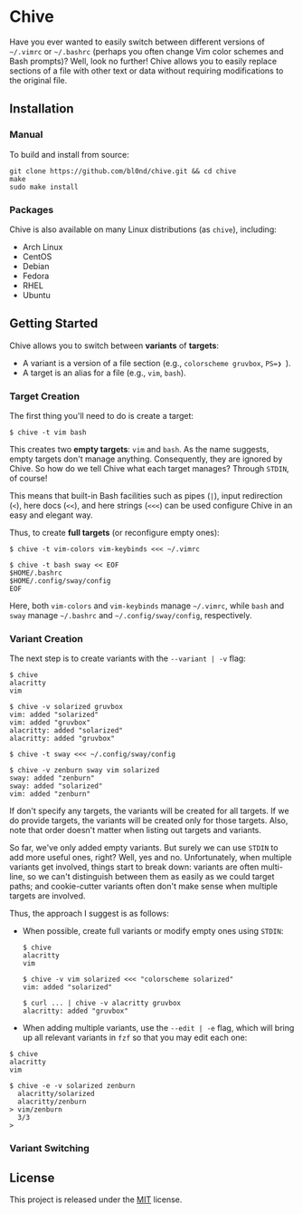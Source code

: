 # Chive

Have you ever wanted to easily switch between different versions of `~/.vimrc`
or `~/.bashrc` (perhaps you often change Vim color schemes and Bash prompts)?
Well, look no further!  Chive allows you to easily replace sections of a file
with other text or data without requiring modifications to the original file.

<!--## Motivation-->

<!--Traditionally, you'd more or less maintain entire copies of both files and-->
<!--switch between the copies manually. However,-->

<!--* The differences between copies are typically small compared to the rest of-->
  <!--the file, making this approach quite wasteful.-->

<!--* You have to switch copies for each file manually. That is, you have to do-->
  <!--something like `cp vim-gruvbox ~/.vimrc && cp bash-pure ~/.bashrc`).-->

<!--Most other solutions typically use a version control system such as Git,-->
<!--tracking different versions of files as branches or commits. However,-->

<!--* This often requires turning `$HOME` or other directories into a Git repository.-->

<!--* If you track changes unrelated to color schemes and prompts, maintaining and-->
  <!--switching between different versions becomes a lot harder. And even if you-->
  <!--don't, you'd have to manually exclude the unrelated changes on every-->
  <!--staging/commit.-->

<!--* It's much too complex for what we're trying to do. You shouldn't need to know-->
  <!--how commits or branches work just to switch color schemes.-->

<!--Finally, we have programs such as [mondo]() and [pywal](), which more or less-->
<!--use special template files to replace sections of a file. However,-->

<!--* They typically require modifications to the original file.-->

<!--* They're quite limited in scope (e.g., `mondo` and `pywal` are geared towards-->
  <!--colors).-->

<!--And so here we are.-->

## Installation

### Manual

To build and install from source:

```
git clone https://github.com/bl0nd/chive.git && cd chive
make
sudo make install
```

### Packages

Chive is also available on many Linux distributions (as `chive`), including:

* Arch Linux
* CentOS
* Debian
* Fedora
* RHEL
* Ubuntu

## Getting Started

Chive allows you to switch between **variants** of **targets**:

* A variant is a version of a file section (e.g., `colorscheme gruvbox`, `PS=❯ `).
* A target is an alias for a file (e.g., `vim`, `bash`).

### Target Creation

The first thing you'll need to do is create a target:

```console
$ chive -t vim bash
```

This creates two **empty targets**: `vim` and `bash`. As the name suggests,
empty targets don't manage anything. Consequently, they are ignored by Chive.
So how do we tell Chive what each target manages? Through `STDIN`, of course!

This means that built-in Bash facilities such as pipes (`|`), input redirection
(`<`), here docs (`<<`), and here strings (`<<<`) can be used configure Chive
in an easy and elegant way.

Thus, to create **full targets** (or reconfigure empty ones):

```console
$ chive -t vim-colors vim-keybinds <<< ~/.vimrc

$ chive -t bash sway << EOF
$HOME/.bashrc
$HOME/.config/sway/config
EOF
```

Here, both `vim-colors` and `vim-keybinds` manage `~/.vimrc`, while `bash` and
`sway` manage `~/.bashrc` and `~/.config/sway/config`, respectively.

<!--* To have shell expansion and substitution in here strings, don't quote the string.-->

<!--* Here docs don't expand `~`, so be sure to use `$HOME` instead.-->

### Variant Creation

The next step is to create variants with the `--variant | -v` flag:

```console
$ chive
alacritty
vim

$ chive -v solarized gruvbox
vim: added "solarized"
vim: added "gruvbox"
alacritty: added "solarized"
alacritty: added "gruvbox"

$ chive -t sway <<< ~/.config/sway/config

$ chive -v zenburn sway vim solarized
sway: added "zenburn"
sway: added "solarized"
vim: added "zenburn"
```

If don't specify any targets, the variants will be created for all targets. If
we do provide targets, the variants will be created only for those targets.
Also, note that order doesn't matter when listing out targets and variants.

So far, we've only added empty variants. But surely we can use `STDIN` to add
more useful ones, right? Well, yes and no. Unfortunately, when multiple
variants get involved, things start to break down: variants are often
multi-line, so we can't distinguish between them as easily as we could target
paths; and cookie-cutter variants often don't make sense when multiple targets
are involved.

Thus, the approach I suggest is as follows:

* When possible, create full variants or modify empty ones using `STDIN`:

  ```console
  $ chive
  alacritty
  vim

  $ chive -v vim solarized <<< "colorscheme solarized"
  vim: added "solarized"

  $ curl ... | chive -v alacritty gruvbox
  alacritty: added "gruvbox"
  ```

* When adding multiple variants, use the `--edit | -e` flag, which will bring
  up all relevant variants in `fzf` so that you may edit each one:

<!--TODO: Use GIF here-->

  ```console
  $ chive
  alacritty
  vim

  $ chive -e -v solarized zenburn
    alacritty/solarized
    alacritty/zenburn
  > vim/zenburn
	3/3
  >
  ```
### Variant Switching

<!--### Rules-->

<!--#### Naming-->
<!--* Target and template names may consist of letters, numbers, `-`, and `_`.-->
<!--* Target and template names may start with a letter or number.-->
<!--* Target and template names must be unique across target and template namespaces-->

<!--#### Variants-->
<!--In order to switch variants without requiring additional information in the-->
<!--original target file, Chive needs some help. In particular, Chive needs to-->
<!--somehow know where in the target to begin deleting and adding text/data.-->

<!--To do this, Chive searches all the variants for a particular target to see if-->
<!--any of them has an exact match against the target file. If there is, then Chive-->
<!--can determine on its own where it needs to start and how much work it needs to-->
<!--do. If none of the variants have a match against the target, then Chive cannot-->
<!--do anything.-->

<!--Consequently, it is very important that you do not modify sections managed by-->
<!--Chive and that your initial variant matches what you have in the target file-->
<!--exactly, otherwise Chive won't know where to start!-->

## License
This project is released under the [MIT](LICENSE) license.
